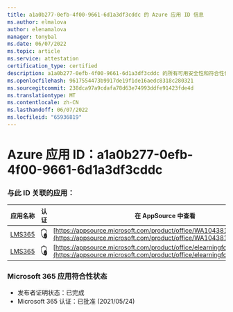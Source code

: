 ```yaml
---
title: a1a0b277-0efb-4f00-9661-6d1a3df3cddc 的 Azure 应用 ID 信息
ms.author: elmalova
author: elenamalova
manager: tonybal
ms.date: 06/07/2022
ms.topic: article
ms.service: attestation
certification_type: certified
description: a1a0b277-0efb-4f00-9661-6d1a3df3cddc 的所有可用安全性和符合性信息。
ms.openlocfilehash: 9617554473b9917de19f1de16aedc8318c280321
ms.sourcegitcommit: 238dca97a9cdafa78d63e74993ddfe91423fde4d
ms.translationtype: MT
ms.contentlocale: zh-CN
ms.lasthandoff: 06/07/2022
ms.locfileid: "65936819"
---
```

# <a name="azure-app-id-a1a0b277-0efb-4f00-9661-6d1a3df3cddc"></a>Azure 应用 ID：a1a0b277-0efb-4f00-9661-6d1a3df3cddc


### <a name="apps-associated-with-this-id"></a>与此 ID 关联的应用：
| **应用名称** | **认证** | **在 AppSource 中查看** |
|--------------|---------------|-----------------------|
| [LMS365](../forward/WA104381467.md) | <img alt="Certified application badge" src="../media/certified-badge.png" height="25" width="25" /> | [https://appsource.microsoft.com/product/office/WA104381467](https://appsource.microsoft.com/product/office/WA104381467) |
| [LMS365](../forward/elearningforce.lms365_spfx.md) | <img alt="Certified application badge" src="../media/certified-badge.png" height="25" width="25" /> | [https://appsource.microsoft.com/product/office/elearningforce.lms365_spfx](https://appsource.microsoft.com/product/office/elearningforce.lms365_spfx) |

### <a name="microsoft-365-app-compliance-status"></a>Microsoft 365 应用符合性状态
- 发布者证明状态：已完成
- Microsoft 365 认证：已批准 (2021/05/24) 
